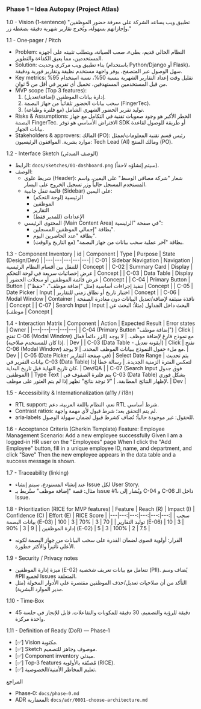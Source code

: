 ### Phase 1 – Idea Autopsy (Project Atlas)

1.0 - Vision (1‑sentence)
"تطبيق ويب يساعد الشركة على معرفة حضور الموظفين وإجازاتهم بسهولة، ويُخرج تقارير شهرية دقيقة بضغطة زر."

1.1 - One‑pager / Pitch
- Problem: النظام الحالي قديم، بطيء، صعب الصيانة، ويتطلب تثبيته على أجهزة المستخدمين، مما يعيق الكفاءة والتطوير.
- Solution: بناء تطبيق ويب مركزي وحديث (باستخدام Python/Django أو Flask)، سهل الوصول عبر المتصفح، يوفر واجهة مستخدم نظيفة وتقارير فورية ودقيقة.
- Key metrics: تقليل وقت إعداد التقارير الشهرية بنسبة 50%، نسبة استخدام 95% من قبل المستخدمين المستهدفين، تحميل أي تقرير في أقل من 5 ثوانٍ.
- MVP scope (Top 3 features):
  1) إدارة بيانات الموظفين (إضافة/تعديل).
  2) سحب بيانات الحضور تلقائياً من جهاز البصمة (FingerTec).
  3) توليد تقرير الحضور الشهري الشامل (مع فلترة وطباعة).
- Risks & Assumptions: الخطر الأكبر هو وجود صعوبات تقنية في التكامل مع جهاز البصمة FingerTec. الافتراض الأساسي هو توفر SDK أو طريقة للوصول لقاعدة بيانات الجهاز.
- Stakeholders & approvers: المالك (PO): رئيس قسم تقنية المعلومات/ممثل موارد بشرية. الموافقون الرئيسيون: Tech Lead (AI) ومالك المنتج (PO).

1.2 - Interface Sketch (الوصف المبدئي)
- الرابط: `docs/sketches/01-dashboard.png` (سيتم إنشاؤه لاحقاً).
- الوصف:
  - شريط علوي (Header): شعار "شركة مصافي الوسط" على اليمين، واسم المستخدم المسجل حالياً وزر تسجيل الخروج على اليسار.
  - قائمة تنقل جانبية (Sidebar) على اليمين:
    - الرئيسية (لوحة التحكم)
    - الموظفين
    - التقارير
    - الإعدادات (للمدير فقط)
  - المحتوى الرئيسي (Main Content Area) في صفحة "الرئيسية":
    - بطاقة "إجمالي الموظفين المسجلين".
    - بطاقة "عدد الحاضرين اليوم".
    - بطاقة "آخر عملية سحب بيانات من جهاز البصمة" (مع التاريخ والوقت).

1.3 - Component Inventory
| id | Component | Type | Purpose | State (Design/Dev) |
|---|---|---|---|---|
| C-01 | Sidebar Navigation | Navigation | للتنقل بين أقسام النظام الرئيسية | Concept |
| C-02 | Summary Card | Display | عرض إحصائيات سريعة في لوحة التحكم | Concept |
| C-03 | Data Table | Display | عرض قائمة الموظفين أو سجلات الحضور | Concept |
| C-04 | Primary Button | Button | تنفيذ إجراءات أساسية (مثل "إضافة موظف"، "حفظ") | Concept |
| C-05 | Date Picker | Input | اختيار تاريخ أو نطاق زمني للتقارير | Concept |
| C-06 | Modal Window | Container | نافذة منبثقة لإضافة/تعديل البيانات دون مغادرة الصفحة | Concept |
| C-07 | Search Input | Input | البحث داخل الجداول (مثلاً: البحث عن موظف) | Concept |

1.4 - Interaction Matrix
| Component | Action | Expected Result | Error states | Owner |
|---|---|---|---|---|
| C-04 (Primary Button "إضافة موظف") | Click | تفتح C-06 (Modal Window) مع نموذج فارغ لإضافة موظف. | لا يوجد (الزر دائماً فعال إذا كان للمستخدم صلاحية). | Dev |
| C-03 (Data Table - أيقونة تعديل) | Click | تفتح C-06 (Modal Window) مع ملء حقول النموذج ببيانات الموظف المحدد. | لا يوجد. | Dev |
| C-05 (Date Picker في صفحة التقارير) | Select Date Range | يتم تحديث بيانات التقرير في C-03 (Data Table) لتعكس الفترة الزمنية الجديدة. | رسالة خطأ إذا كان تاريخ النهاية قبل تاريخ البداية. | Dev/QA |
| C-07 (Search Input فوق جدول الموظفين) | Type Text | يتم فلترة الصفوف في C-03 (Data Table) بشكل فوري لإظهار النتائج المطابقة. | "لا توجد نتائج" تظهر إذا لم يتم العثور على موظف. | Dev |

1.5 - Accessibility & Internationalization (a11y / i18n)
- RTL support: نعم، النظام باللغة العربية، دعم RTL شرط أساسي.
- Contrast ratios: لم يتم التحقق بعد؛ شرط قبول لأي مهمة واجهة.
- aria‑labels للحقول: غير موجودة حالياً؛ تُضاف كشرط قبول لضمان سهولة الوصول.

1.6 - Acceptance Criteria (Gherkin Template)
Feature: Employee Management
Scenario: Add a new employee successfully
Given I am a logged-in HR user on the "Employees" page
When I click the "Add Employee" button, fill in a unique employee ID, name, and department, and click "Save"
Then the new employee appears in the data table and a success message is shown.

1.7 - Traceability (linking)
- عند إنشاء المستودع، سيتم إنشاء Issue لكل User Story.
- مثال: قصة "إضافة موظف" ستُربط بـ Issue #1، ويُشار إلى C-04 و C-06 داخل الـ Issue.

1.8 - Prioritization (RICE for MVP features)
| Feature | Reach (R) | Impact (I) | Confidence (C) | Effort (E) | RICE Score |
|---|---:|---:|---:|---:|---:|
| سحب بيانات البصمة (E-03) | 100 | 3 | 70% | 3 | 70 |
| توليد التقارير (E-06) | 10 | 3 | 90% | 3 | 9 |
| إدارة الموظفين (E-02) | 5 | 3 | 100% | 2 | 7.5 |
- القرار: أولوية قصوى لضمان القدرة على سحب البيانات من جهاز البصمة لكونه الأعلى تأثيراً والأكثر خطورة.

1.9 - Security / Privacy notes
- ميزة إدارة الموظفين (E-02) تتعامل مع بيانات تعريف شخصية (PII). يُضاف وسم #PII لجميع Issues المتعلقة.
- التأكد من أن صلاحيات تعديل/حذف الموظفين مقتصرة على الأدوار المخولة (مثل مدير الموارد البشرية).

1.10 - Time‑Box
- 45 دقيقة للرؤية والتصميم، 30 دقيقة للمكونات والتفاعلات. قابل للإنجاز في جلسة واحدة مركزة.

1.11 - Definition of Ready (DoR) — Phase‑1
- [✅] Vision مكتوبة.
- [✅] Sketch موصوف وجاهز للتصميم.
- [✅] Component inventory مبدئي.
- [✅] Top‑3 features مُصنّفة بالأولوية (RICE).
- [✅] تعليم المخاطر الأمنية/الخصوصية.

المراجع
- Phase‑0: `docs/phase-0.md`
- ADR المعمارية: `docs/adr/0001-choose-architecture.md`